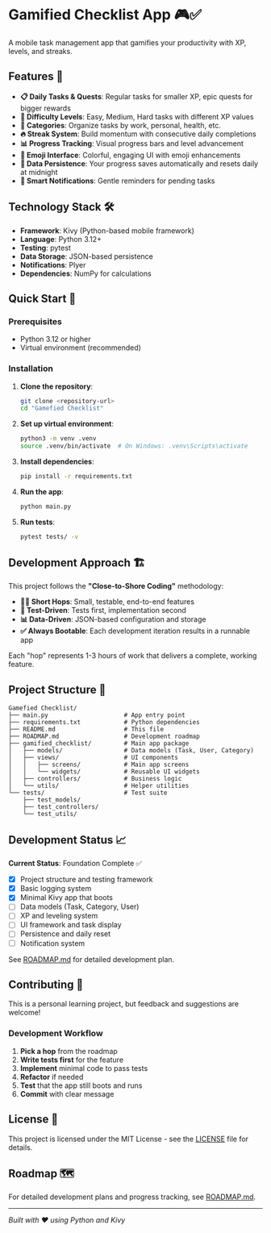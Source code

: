 # Gamified Checklist App 🎮✅

A mobile task management app that gamifies your productivity with XP, levels, and streaks.

## Features 🌟

- **📋 Daily Tasks & Quests**: Regular tasks for smaller XP, epic quests for bigger rewards
- **🎯 Difficulty Levels**: Easy, Medium, Hard tasks with different XP values
- **📂 Categories**: Organize tasks by work, personal, health, etc.
- **🔥 Streak System**: Build momentum with consecutive daily completions
- **📊 Progress Tracking**: Visual progress bars and level advancement
- **🎨 Emoji Interface**: Colorful, engaging UI with emoji enhancements
- **💾 Data Persistence**: Your progress saves automatically and resets daily at midnight
- **🔔 Smart Notifications**: Gentle reminders for pending tasks

## Technology Stack 🛠️

- **Framework**: Kivy (Python-based mobile framework)
- **Language**: Python 3.12+
- **Testing**: pytest
- **Data Storage**: JSON-based persistence
- **Notifications**: Plyer
- **Dependencies**: NumPy for calculations

## Quick Start 🚀

### Prerequisites
- Python 3.12 or higher
- Virtual environment (recommended)

### Installation

1. **Clone the repository**:
   ```bash
   git clone <repository-url>
   cd "Gamefied Checklist"
   ```

2. **Set up virtual environment**:
   ```bash
   python3 -m venv .venv
   source .venv/bin/activate  # On Windows: .venv\Scripts\activate
   ```

3. **Install dependencies**:
   ```bash
   pip install -r requirements.txt
   ```

4. **Run the app**:
   ```bash
   python main.py
   ```

5. **Run tests**:
   ```bash
   pytest tests/ -v
   ```

## Development Approach 🏗️

This project follows the **"Close-to-Shore Coding"** methodology:

- **🏃‍♂️ Short Hops**: Small, testable, end-to-end features
- **🧪 Test-Driven**: Tests first, implementation second
- **📊 Data-Driven**: JSON-based configuration and storage
- **✅ Always Bootable**: Each development iteration results in a runnable app

Each "hop" represents 1-3 hours of work that delivers a complete, working feature.

## Project Structure 📁

```
Gamefied Checklist/
├── main.py                     # App entry point
├── requirements.txt            # Python dependencies
├── README.md                   # This file
├── ROADMAP.md                  # Development roadmap
├── gamified_checklist/         # Main app package
│   ├── models/                 # Data models (Task, User, Category)
│   ├── views/                  # UI components
│   │   ├── screens/            # Main app screens
│   │   └── widgets/            # Reusable UI widgets
│   ├── controllers/            # Business logic
│   └── utils/                  # Helper utilities
└── tests/                      # Test suite
    ├── test_models/
    ├── test_controllers/
    └── test_utils/
```

## Development Status 📈

**Current Status**: Foundation Complete ✅

- [x] Project structure and testing framework
- [x] Basic logging system
- [x] Minimal Kivy app that boots
- [ ] Data models (Task, Category, User)
- [ ] XP and leveling system
- [ ] UI framework and task display
- [ ] Persistence and daily reset
- [ ] Notification system

See [ROADMAP.md](ROADMAP.md) for detailed development plan.

## Contributing 🤝

This is a personal learning project, but feedback and suggestions are welcome! 

### Development Workflow

1. **Pick a hop** from the roadmap
2. **Write tests first** for the feature
3. **Implement** minimal code to pass tests
4. **Refactor** if needed
5. **Test** that the app still boots and runs
6. **Commit** with clear message

## License 📄

This project is licensed under the MIT License - see the [LICENSE](LICENSE) file for details.

## Roadmap 🗺️

For detailed development plans and progress tracking, see [ROADMAP.md](ROADMAP.md).

---

*Built with ❤️ using Python and Kivy*
